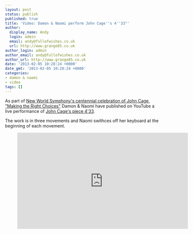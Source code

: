 ```yaml
---
layout: post
status: publish
published: true
title: 'Video: Damon & Naomi perform John Cage''s 4''33"'
author:
  display_name: Andy
  login: admin
  email: andy@fullofwishes.co.uk
  url: http://www.grange85.co.uk
author_login: admin
author_email: andy@fullofwishes.co.uk
author_url: http://www.grange85.co.uk
date: '2013-02-05 10:28:24 +0000'
date_gmt: '2013-02-05 10:28:24 +0000'
categories:
- damon & naomi
- video
tags: []
---
```

<p>As part of <a href="http://www.nws.edu/johncagefest/index.html">New World Symphony's centennial celebration of John Cage, "Making the Right Choices"</a> Damon & Naomi have published on YouTube a live performance of <a href="http://en.wikipedia.org/wiki/4%E2%80%B233%E2%80%B3">John Cage's piece 4'33</a>.</p>
<p>The work is in three movements and Naomi swithces off her keyboard at the beginning of each movement.</p>
<figure class="caption aligncenter"><iframe width="560" height="315" src="https://www.youtube.com/embed/5V4MnjvVGQs" frameborder="0" allowfullscreen></iframe><figcaption class="caption-text"></figcaption></figure>
